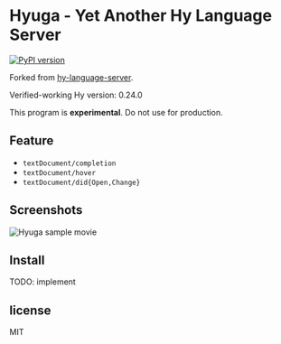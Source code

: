Hyuga - Yet Another Hy Language Server
======================================

[![PyPI version](https://badge.fury.io/py/hyuga.svg)](https://badge.fury.io/py/hyuga)

Forked from [hy-language-server](https://github.com/rinx/hy-language-server).

Verified-working Hy version: 0.24.0

This program is **experimental**. Do not use for production.

## Feature

- `textDocument/completion`
- `textDocument/hover`
- `textDocument/did{Open,Change}`

## Screenshots

![Hyuga sample movie](https://raw.githubusercontent.com/sakuraiyuta/hyuga/images/hyuga-image.gif)


## Install

TODO: implement

## license

MIT
